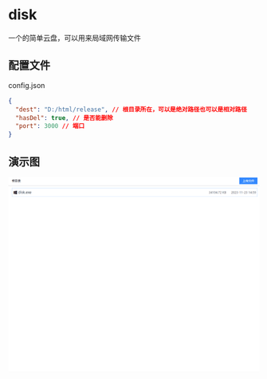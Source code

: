# disk

一个的简单云盘，可以用来局域网传输文件

## 配置文件

config.json

```json
{
  "dest": "D:/html/release", // 根目录所在，可以是绝对路径也可以是相对路径
  "hasDel": true, // 是否能删除
  "port": 3000 // 端口
}
```

## 演示图

![演示图](./public/demo.gif "演示图")
